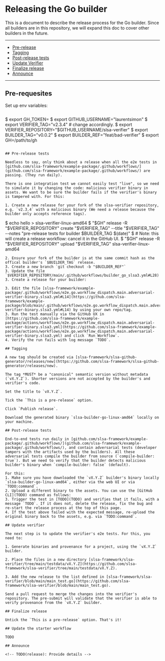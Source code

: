 # Releasing the Go builder

This is a  document to describe the release process for the Go builder. Since all builders are in this repository, we will expand this doc to cover other builders in the future.

---

- [Pre-release](#pre-release-tests)
- [Tagging](#tagging)
- [Post-release tests](#post-release-tests)
- [Update Verifier](#update-verifier)
- [Finalize release](#finalize-release)
- [Announce](#announce)

---

## Pre-requesites

Set up env variables:
```
```
$ export GH_TOKEN=<PAT-token>
$ export GITHUB_USERNAME="laurentsimon"
$ export VERIFIER_TAG="v2.3.4" # change accordingly.
$ export VERIFIER_REPOSITORY="$GITHUB_USERNAME/slsa-verifier"
$ export BUILDER_TAG="v0.0.2"
$ export BUILDER_REF="feat/bad-verifier"
$ export GH=/path/to/gh
```

## Pre-release tests

Needless to say, only think about a release when all the e2e tests in [github.com/slsa-framework/example-package/.github/workflows/](github.com/slsa-framework/example-package/.github/workflows/) are passing. (They run daily).

There is one integration test we cannot easily test "live", so we need to simulate it by changing the code: malicious verifier binary in assets. We want to be sure the builder fails if the verifier's binary is tampered with. For this:

1. Create a new release for your fork of the slsa-verifier repository, e.g. `v2.3.4` with a malicious binary (We need a release because the builder only accepts reference tags). 

```
$ echo hello > slsa-verifier-linux-amd64
$ "$GH" release -R "$VERIFIER_REPOSITORY" create "$VERIFIER_TAG" --title "$VERIFIER_TAG" --notes "pre-release tests for builder $BUILDER_TAG $(date)"
$ # Note: this will create a release workflow: cancel it in the GitHub UI.
$ "$GH" release -R "$VERIFIER_REPOSITORY" upload "$VERIFIER_TAG" slsa-verifier-linux-amd64
```
2. Ensure your fork of the builder is at the same commit hash as the offical builder's `$BUILDER_TAG` release.
3. Create a new branch `git checkout -b "$BUILDER_REF"`
3. Update the file `$VERIFIER_REPOSITORY/main/.github/workflows/builder_go_slsa3.yml#L28)
3. Create a release for your builder:
```

```
3. Edit the file [slsa-framework/example-package/.github/workflows/e2e.go.workflow_dispatch.main.adversarial-verifier-binary.slsa3.yml#L14](https://github.com/slsa-framework/example-package/blob/main/.github/workflows/e2e.go.workflow_dispatch.main.adversarial-verifier-binary.slsa3.yml#L14) by using your own repo/tag.
3. Run the test manually via the GitHub UX in [https://github.com/slsa-framework/example-package/actions/workflows/e2e.go.workflow_dispatch.main.adversarial-verifier-binary.slsa3.yml](https://github.com/slsa-framework/example-package/actions/workflows/e2e.go.workflow_dispatch.main.adversarial-verifier-binary.slsa3.yml) and click `Run Workflow`.
4. Verify the run fails with log message `TODO`.

## Tagging

A new tag should be created via [slsa-framework/slsa-github-generator/releases/new](https://github.com/slsa-framework/slsa-github-generator/releases/new). 

The tag *MUST* be a "canonical" semantic version without metadata (`vX.Y.Z`). Shorter versions are not accepted by the builder's and verifier's code. 

Set the title to `vX.Y.Z`.

Tick the `This is a pre-release` option.

Click `Publish release`.

Download the generated binary `slsa-builder-go-linux-amd64` locally on your machine.

## Post-release tests

End-to-end tests run daily in [github.com/slsa-framework/example-package/.github/workflows/](github.com/slsa-framework/example-package/.github/workflows/), and contain adversarial tests (developer tampers with the artifacts used by the builders). All these adversarial tests compile the builder from source (`compile-builder: true`). But we need to verify that the builder detects malicious builder's binary when `compile-builder: false` (default).

For this:
1. Make sure you have downloaded the `vX.Y.Z` builder's binary locally `slsa-builder-go-linux-amd64`, either via the web UI or via `TODO:command`.
2. Upload a different binary to the assets. You can use the [GitHub CLI](TODO) command as follows:
3. Trigger the test in [TODO](TODO) and verifies that it fails, with a message `TODO`. If it does not, delete the release, fix the bug and re-start the release process at the top of this page.
4. If the test above failed with the expected message, re-upload the original binary back to the assets, e.g. via `TODO:command`.

## Update verifier

The next step is to update the verifier's e2e tests. For this, you need to:

1. Generate binaries and provenance for a project, using the `vX.Y.Z` builder. 

2. Place the files in a new directory [slsa-framework/slsa-verifier/tree/main/testdata/vX.Y.Z](https://github.com/slsa-framework/slsa-verifier/tree/main/testdata/vX.Y.Z).

3. Add the new release to the list defined in [slsa-framework/slsa-verifier/blob/main/main_test.go](https://github.com/slsa-framework/slsa-verifier/blob/main/main_test.go).

Send a pull request to merge the changes into the verifier's repository. The pre-submit will validate that the verifier is able to verify provenance from the `vX.Y.Z` builder.

## Finalize release

Untick the `This is a pre-release` option. That's it!

## Update the starter workflow

TODO

## Announce

<!-- TODO(release): Provide details -->
